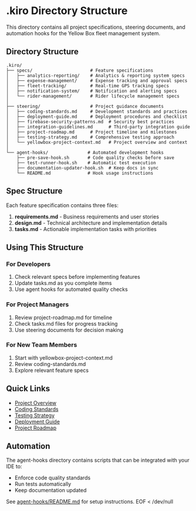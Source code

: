 # .kiro Directory Structure

This directory contains all project specifications, steering documents, and automation hooks for the Yellow Box fleet management system.

## Directory Structure

```
.kiro/
├── specs/                      # Feature specifications
│   ├── analytics-reporting/    # Analytics & reporting system specs
│   ├── expense-management/     # Expense tracking and approval specs
│   ├── fleet-tracking/         # Real-time GPS tracking specs
│   ├── notification-system/    # Notification and alerting specs
│   └── rider-management/       # Rider lifecycle management specs
│
├── steering/                   # Project guidance documents
│   ├── coding-standards.md     # Development standards and practices
│   ├── deployment-guide.md     # Deployment procedures and checklist
│   ├── firebase-security-patterns.md  # Security best practices
│   ├── integration-guidelines.md      # Third-party integration guide
│   ├── project-roadmap.md      # Project timeline and milestones
│   ├── testing-strategy.md     # Comprehensive testing approach
│   └── yellowbox-project-context.md   # Project overview and context
│
└── agent-hooks/               # Automated development hooks
    ├── pre-save-hook.sh       # Code quality checks before save
    ├── test-runner-hook.sh    # Automatic test execution
    ├── documentation-updater-hook.sh  # Keep docs in sync
    └── README.md              # Hook usage instructions
```

## Spec Structure

Each feature specification contains three files:

1. **requirements.md** - Business requirements and user stories
2. **design.md** - Technical architecture and implementation details
3. **tasks.md** - Actionable implementation tasks with priorities

## Using This Structure

### For Developers
1. Check relevant specs before implementing features
2. Update tasks.md as you complete items
3. Use agent hooks for automated quality checks

### For Project Managers
1. Review project-roadmap.md for timeline
2. Check tasks.md files for progress tracking
3. Use steering documents for decision making

### For New Team Members
1. Start with yellowbox-project-context.md
2. Review coding-standards.md
3. Explore relevant feature specs

## Quick Links

- [Project Overview](steering/yellowbox-project-context.md)
- [Coding Standards](steering/coding-standards.md)
- [Testing Strategy](steering/testing-strategy.md)
- [Deployment Guide](steering/deployment-guide.md)
- [Project Roadmap](steering/project-roadmap.md)

## Automation

The agent-hooks directory contains scripts that can be integrated with your IDE to:
- Enforce code quality standards
- Run tests automatically
- Keep documentation updated

See [agent-hooks/README.md](agent-hooks/README.md) for setup instructions.
EOF < /dev/null